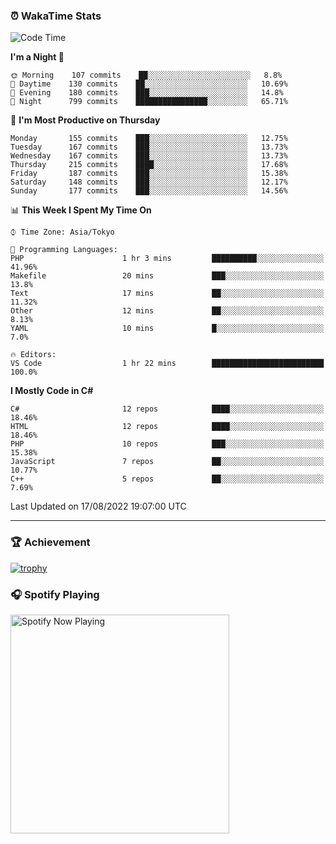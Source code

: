 ### ⏰ WakaTime Stats


<!--START_SECTION:waka-->
![Code Time](http://img.shields.io/badge/Code%20Time-486%20hrs%204%20mins-blue)

**I'm a Night 🦉** 

```text
🌞 Morning    107 commits    ██░░░░░░░░░░░░░░░░░░░░░░░   8.8% 
🌆 Daytime    130 commits    ██░░░░░░░░░░░░░░░░░░░░░░░   10.69% 
🌃 Evening    180 commits    ███░░░░░░░░░░░░░░░░░░░░░░   14.8% 
🌙 Night      799 commits    ████████████████░░░░░░░░░   65.71%

```
📅 **I'm Most Productive on Thursday** 

```text
Monday       155 commits    ███░░░░░░░░░░░░░░░░░░░░░░   12.75% 
Tuesday      167 commits    ███░░░░░░░░░░░░░░░░░░░░░░   13.73% 
Wednesday    167 commits    ███░░░░░░░░░░░░░░░░░░░░░░   13.73% 
Thursday     215 commits    ████░░░░░░░░░░░░░░░░░░░░░   17.68% 
Friday       187 commits    ███░░░░░░░░░░░░░░░░░░░░░░   15.38% 
Saturday     148 commits    ███░░░░░░░░░░░░░░░░░░░░░░   12.17% 
Sunday       177 commits    ███░░░░░░░░░░░░░░░░░░░░░░   14.56%

```


📊 **This Week I Spent My Time On** 

```text
⌚︎ Time Zone: Asia/Tokyo

💬 Programming Languages: 
PHP                      1 hr 3 mins         ██████████░░░░░░░░░░░░░░░   41.96% 
Makefile                 20 mins             ███░░░░░░░░░░░░░░░░░░░░░░   13.8% 
Text                     17 mins             ██░░░░░░░░░░░░░░░░░░░░░░░   11.32% 
Other                    12 mins             ██░░░░░░░░░░░░░░░░░░░░░░░   8.13% 
YAML                     10 mins             █░░░░░░░░░░░░░░░░░░░░░░░░   7.0%

🔥 Editors: 
VS Code                  1 hr 22 mins        █████████████████████████   100.0%

```

**I Mostly Code in C#** 

```text
C#                       12 repos            ████░░░░░░░░░░░░░░░░░░░░░   18.46% 
HTML                     12 repos            ████░░░░░░░░░░░░░░░░░░░░░   18.46% 
PHP                      10 repos            ███░░░░░░░░░░░░░░░░░░░░░░   15.38% 
JavaScript               7 repos             ██░░░░░░░░░░░░░░░░░░░░░░░   10.77% 
C++                      5 repos             ██░░░░░░░░░░░░░░░░░░░░░░░   7.69%

```



 Last Updated on 17/08/2022 19:07:00 UTC
<!--END_SECTION:waka-->

---

### 🏆 Achievement

[![trophy](https://github-profile-trophy.vercel.app/?username=Slime-hatena&theme=flat&no-bg=true&no-frame=true&column=8)](https://github.com/ryo-ma/github-profile-trophy)

### 🎧 Spotify Playing

[<img src="https://spotify-now-playing-slime-hatena.vercel.app/api/spotify-playing" alt="Spotify Now Playing" width="350" />](https://open.spotify.com/user/slime_hatena)

<!--
**Slime-hatena/Slime-hatena** is a ✨ _special_ ✨ repository because its `README.md` (this file) appears on your GitHub profile.

Here are some ideas to get you started:

- 🔭 I’m currently working on ...
- 🌱 I’m currently learning ...
- 👯 I’m looking to collaborate on ...
- 🤔 I’m looking for help with ...
- 💬 Ask me about ...
- 📫 How to reach me: ...
- 😄 Pronouns: ...
- ⚡ Fun fact: ...
-->
